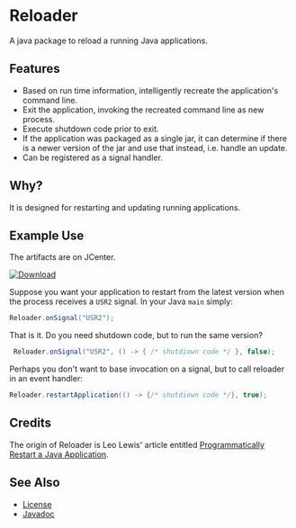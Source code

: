 
# Reloader

A java package to reload a running Java applications.

## Features

- Based on run time information, intelligently recreate the application's command line.
- Exit the application, invoking the recreated command line as new process.
- Execute shutdown code prior to exit.
- If the application was packaged as a single jar, it can determine if there is a newer
 version of the jar and use that instead, i.e. handle an update.
- Can be registered as a signal handler.

## Why?

It is designed for restarting and updating running applications.

## Example Use

The artifacts are on JCenter.
 
 [![Download](http://shields-nwillc.rhcloud.com/shield/jcenter?path=nwillc&package=reloader)](http://shields-nwillc.rhcloud.com/homepage/jcenter?path=nwillc&package=reloader)

Suppose you want your application to restart from the latest version when the process receives a `USR2` signal.
In your Java `main` simply:

```java
Reloader.onSignal("USR2");

```

That is it. Do you need shutdown code, but to run the same version?
 
```java 
 Reloader.onSignal("USR2", () -> { /* shutdiown code */ }, false);

```

Perhaps you don't want to base invocation on a signal, but to call reloader in an event handler:

```java
Reloader.restartApplication(() -> {/* shutdiown code */}, true);

```

## Credits

The origin of Reloader is Leo Lewis' article entitled [Programmatically Restart a Java Application](https://dzone.com/articles/programmatically-restart-java).

## See Also

- [License](LICENSE.md)
- [Javadoc](https://nwillc.github.io/reloader/javadoc)

